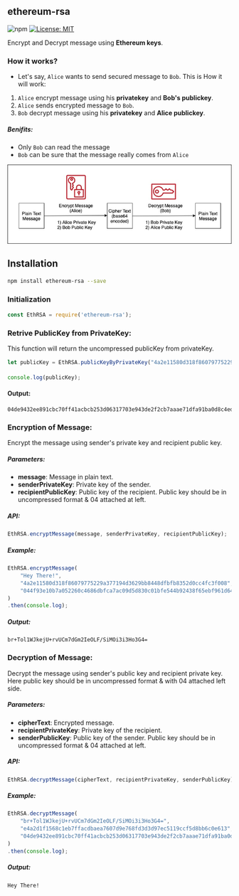 ## ethereum-rsa
![npm](https://img.shields.io/npm/v/ethereum-rsa) [![License: MIT](https://img.shields.io/badge/License-MIT-blue.svg)](https://opensource.org/licenses/MIT) 

Encrypt and Decrypt message using **Ethereum keys**. 

### How it works?

- Let's say, `Alice` wants to send secured message to `Bob`. This is How it will work:
1. `Alice` encrypt message using his **privatekey** and **Bob's publickey**.
2. `Alice` sends encrypted message to `Bob`.
3. `Bob` decrypt message using his **privatekey** and **Alice publickey**.

##### Benifits:
- Only `Bob` can read the message
- `Bob` can be sure that the message really comes from `Alice` 
<p align="center">
    <img src="./diagram.jpg" />
</p>

## Installation

```bash
npm install ethereum-rsa --save
```

### Initialization

```js
const EthRSA = require('ethereum-rsa');
```

### Retrive PublicKey from PrivateKey:
This function will return the uncompressed publicKey from privateKey.
```js
let publicKey = EthRSA.publicKeyByPrivateKey("4a2e11580d318f86079775229a377194d3629bb8448dfbfb8352d0cc4fc3f008");

console.log(publicKey);
```
#### Output:
```
04de9432ee891cbc70ff41acbcb253d06317703e943de2f2cb7aaae71dfa91ba0d8c4ed05dc7a6b804134b9225a539699bedb222e73900ebeea3bbf4161045f007
```

### Encryption of Message:
Encrypt the message using sender's private key and recipient public key.

##### Parameters:
- **message**: Message in plain text.
- **senderPrivateKey**: Private key of the sender.
- **recipientPublicKey**: Public key of the recipient. Public key should be in uncompressed format & 04 attached at left.

##### API: 
```js
EthRSA.encryptMessage(message, senderPrivateKey, recipientPublicKey);
```

##### Example:

```js
EthRSA.encryptMessage(
    "Hey There!",
    "4a2e11580d318f86079775229a377194d3629bb8448dfbfb8352d0cc4fc3f008",
    "044f93e10b7a052260c4686dbfca7ac09d5d830c01bfe544b92438f65ebf961d64acf9992fd70565920f303bca209f7a4a96f10510a2ed0922485b4758cc2b180a"
)
.then(console.log);
```
##### Output:
```
br+Tol1WJkejU+rvUCm7dGm2IeOLF/SiMOi3i3Ho3G4=
```

### Decryption of Message:
Decrypt the message using sender's public key and recipient private key. Here public key should be in uncompressed format & with 04 attached left side.

##### Parameters:
- **cipherText**: Encrypted message.
- **recipientPrivateKey**: Private key of the recipient.
- **senderPublicKey**: Public key of the sender. Public key should be in uncompressed format & 04 attached at left.

##### API: 
```js
EthRSA.decryptMessage(cipherText, recipientPrivateKey, senderPublicKey);
```

##### Example:
```js
EthRSA.decryptMessage(
    "br+Tol1WJkejU+rvUCm7dGm2IeOLF/SiMOi3i3Ho3G4=",
    "e4a2d1f1568c1eb7ffacdbaea7607d9e768fd3d3d97ec5119ccf5d8bb6c0e613",
    "04de9432ee891cbc70ff41acbcb253d06317703e943de2f2cb7aaae71dfa91ba0d8c4ed05dc7a6b804134b9225a539699bedb222e73900ebeea3bbf4161045f007"
)
.then(console.log);
```
##### Output:
```
Hey There!
```